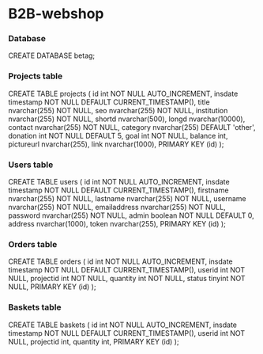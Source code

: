 # B2B-webshop

### Database
CREATE DATABASE betag;

### Projects table
CREATE TABLE projects (
    id int NOT NULL AUTO_INCREMENT,
    insdate timestamp NOT NULL DEFAULT CURRENT_TIMESTAMP(),
    title nvarchar(255) NOT NULL,
    seo nvarchar(255) NOT NULL,
    institution nvarchar(255) NOT NULL,
    shortd nvarchar(500),
    longd nvarchar(10000),
    contact nvarchar(255) NOT NULL,
    category nvarchar(255) DEFAULT 'other',
    donation int NOT NULL DEFAULT 5,
    goal int NOT NULL,
    balance int,
    pictureurl nvarchar(255),
    link nvarchar(1000),
    PRIMARY KEY (id)
);

### Users table
CREATE TABLE users (
    id int NOT NULL AUTO_INCREMENT,
    insdate timestamp NOT NULL DEFAULT CURRENT_TIMESTAMP(),
    firstname nvarchar(255) NOT NULL,
    lastname nvarchar(255) NOT NULL,
    username nvarchar(255) NOT NULL,
    emailaddress nvarchar(255) NOT NULL,
    password nvarchar(255) NOT NULL,
    admin boolean NOT NULL DEFAULT 0,
    address nvarchar(1000),
    token nvarchar(255),
    PRIMARY KEY (id)
);

### Orders table
CREATE TABLE orders (
    id int NOT NULL AUTO_INCREMENT,
    insdate timestamp NOT NULL DEFAULT CURRENT_TIMESTAMP(),
    userid int NOT NULL,
    projectid int NOT NULL,
    quantity int NOT NULL,
    status tinyint  NOT NULL,
    PRIMARY KEY (id)
);

### Baskets table
CREATE TABLE baskets (
    id int NOT NULL AUTO_INCREMENT,
    insdate timestamp NOT NULL DEFAULT CURRENT_TIMESTAMP(),
    userid int NOT NULL,
    projectid int,
    quantity int,
    PRIMARY KEY (id)
);
